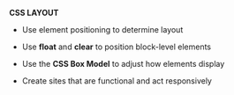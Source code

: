 **CSS LAYOUT**

- Use element positioning to determine layout

- Use **float** and **clear** to position block-level elements

- Use the **CSS Box Model** to adjust how elements display

- Create sites that are functional and act responsively
